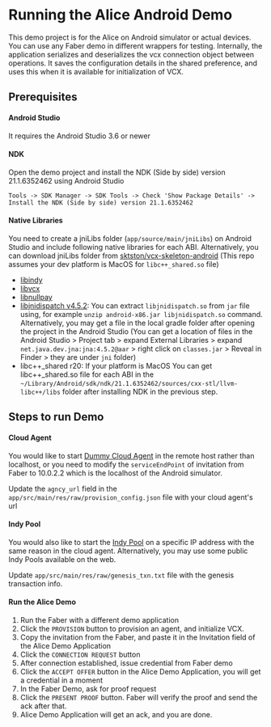 # Running the Alice Android Demo
This demo project is for the Alice on Android simulator or actual devices. You can use any Faber demo in different wrappers for testing. Internally, the application serializes and deserializes the vcx connection object between operations. It saves the configuration details in the shared preference, and uses this when it is available for initialization of VCX.
## Prerequisites

#### Android Studio
It requires the Android Studio 3.6 or newer

#### NDK
Open the demo project and install the NDK (Side by side) version 21.1.6352462 using Android Studio
```
Tools -> SDK Manager -> SDK Tools -> Check 'Show Package Details' -> Install the NDK (Side by side) version 21.1.6352462
```

#### Native Libraries
You need to create a jniLibs folder (`app/source/main/jniLibs`) on Android Studio and include following native libraries for each ABI. Alternatively, you can download jniLibs folder from [sktston/vcx-skeleton-android](https://github.com/sktston/vcx-skeleton-android/tree/master/app/src/main/jniLibs) (This repo assumes your dev platform is MacOS for `libc++_shared.so` file)
- [libindy](https://repo.sovrin.org/android/libindy/stable/)
- [libvcx](https://repo.sovrin.org/android/libvcx/stable/)
- [libnullpay](https://repo.sovrin.org/android/libnullpay/stable/)
- [libjnidispatch v4.5.2](https://github.com/java-native-access/jna/tree/4.5.2/lib/native): You can extract `libjnidispatch.so` from `jar` file using, for example `unzip android-x86.jar libjnidispatch.so` command. Alternatively, you may get a file in the local gradle folder after opening the project in the Android Studio (You can get a location of files in the Android Studio > Project tab > expand External Libraries > expand `net.java.dev.jna:jna:4.5.2@aar` > right click on `classes.jar` > Reveal in Finder > they are under `jni` folder)
- libc++_shared r20: If your platform is MacOS You can get libc++_shared.so file for each ABI in the `~/Library/Android/sdk/ndk/21.1.6352462/sources/cxx-stl/llvm-libc++/libs` folder after installing NDK in the previous step.

## Steps to run Demo

#### Cloud Agent
You would like to start [Dummy Cloud Agent](https://github.com/hyperledger/indy-sdk/tree/c09fcd538b7cab41acc38b0c31e1afd7e1dc87b4/vcx/dummy-cloud-agent) in the remote host rather than localhost, or you need to modify the `serviceEndPoint` of invitation from Faber to 10.0.2.2 which is the localhost of the Android simulator. 

Update the `agncy_url` field in the `app/src/main/res/raw/provision_config.json` file with your cloud agent's url

#### Indy Pool
You would also like to start the [Indy Pool](https://github.com/hyperledger/indy-sdk#how-to-start-local-nodes-pool-with-docker) on a specific IP address with the same reason in the cloud agent. Alternatively, you may use some public Indy Pools available on the web. 

Update `app/src/main/res/raw/genesis_txn.txt` file with the genesis transaction info.

#### Run the Alice Demo
1. Run the Faber with a different demo application
1. Click the `PROVISION` button to provision an agent, and initialize VCX. 
1. Copy the invitation from the Faber, and paste it in the Invitation field of the Alice Demo Application
1. Click the `CONNECTION REQUEST` button
1. After connection established, issue credential from Faber demo
1. Click the `ACCEPT OFFER` button in the Alice Demo Application, you will get a credential in a moment
1. In the Faber Demo, ask for proof request
1. Click the `PRESENT PROOF` button. Faber will verify the proof and send the ack after that. 
1. Alice Demo Application will get an ack, and you are done.